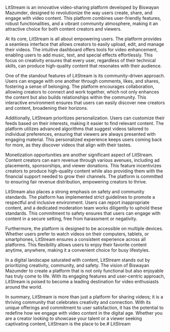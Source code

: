 LitStream is an innovative video-sharing platform developed by Biswayan Mazumder, designed to revolutionize the way users create, share, and engage with video content. This platform combines user-friendly features, robust functionalities, and a vibrant community atmosphere, making it an attractive choice for both content creators and viewers.

At its core, LitStream is all about empowering users. The platform provides a seamless interface that allows creators to easily upload, edit, and manage their videos. The intuitive dashboard offers tools for video enhancement, enabling users to add music, text, and special effects effortlessly. This focus on creativity ensures that every user, regardless of their technical skills, can produce high-quality content that resonates with their audience.

One of the standout features of LitStream is its community-driven approach. Users can engage with one another through comments, likes, and shares, fostering a sense of belonging. The platform encourages collaboration, allowing creators to connect and work together, which not only enhances the content but also builds relationships within the community. This interactive environment ensures that users can easily discover new creators and content, broadening their horizons.

Additionally, LitStream prioritizes personalization. Users can customize their feeds based on their interests, making it easier to find relevant content. The platform utilizes advanced algorithms that suggest videos tailored to individual preferences, ensuring that viewers are always presented with engaging material. This personalized experience keeps users coming back for more, as they discover videos that align with their tastes.

Monetization opportunities are another significant aspect of LitStream. Content creators can earn revenue through various avenues, including ad placements, sponsorships, and viewer donations. This feature incentivizes creators to produce high-quality content while also providing them with the financial support needed to grow their channels. The platform is committed to ensuring fair revenue distribution, empowering creators to thrive.

LitStream also places a strong emphasis on safety and community standards. The platform has implemented strict guidelines to promote a respectful and inclusive environment. Users can report inappropriate content, and a dedicated moderation team works diligently to uphold these standards. This commitment to safety ensures that users can engage with content in a secure setting, free from harassment or negativity.

Furthermore, the platform is designed to be accessible on multiple devices. Whether users prefer to watch videos on their computers, tablets, or smartphones, LitStream ensures a consistent experience across all platforms. This flexibility allows users to enjoy their favorite content anytime, anywhere, making it a convenient choice for busy lifestyles.

In a digital landscape saturated with content, LitStream stands out by prioritizing creativity, community, and safety. The vision of Biswayan Mazumder to create a platform that is not only functional but also enjoyable has truly come to life. With its engaging features and user-centric approach, LitStream is poised to become a leading destination for video enthusiasts around the world.

In summary, LitStream is more than just a platform for sharing videos; it is a thriving community that celebrates creativity and connection. With its unique offerings and commitment to user satisfaction, it has the potential to redefine how we engage with video content in the digital age. Whether you are a creator looking to showcase your talent or a viewer seeking captivating content, LitStream is the place to be.# LitStream
